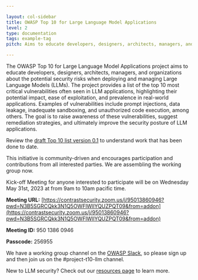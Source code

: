 ```yaml
---

layout: col-sidebar
title: OWASP Top 10 for Large Language Model Applications
level: 2
type: documentation
tags: example-tag
pitch: Aims to educate developers, designers, architects, managers, and organizations about the potential security risks when deploying and managing Large Language Models (LLMs)

---
```


The OWASP Top 10 for Large Language Model Applications project aims to educate developers, designers, architects, managers, and organizations about the potential security risks when deploying and managing Large Language Models (LLMs). The project provides a list of the top 10 most critical vulnerabilities often seen in LLM applications, highlighting their potential impact, ease of exploitation, and prevalence in real-world applications. Examples of vulnerabilities include prompt injections, data leakage, inadequate sandboxing, and unauthorized code execution, among others. The goal is to raise awareness of these vulnerabilities, suggest remediation strategies, and ultimately improve the security posture of LLM applications. 

Review the [draft Top 10 list version 0.1](descriptions) to understand work that has been done to date.

This initiative is community-driven and encourages participation and contributions from all interested parties. We are assembling the working group now.

Kick-off Meeting for anyone interested to participate will be on Wednesday May 31st, 2023 at from 9am to 10am pacific time.

**Meeting URL:** [https://contrastsecurity.zoom.us/j/95013860946?pwd=N3B5SGRCQkk3N1Q5OWFlWllYQUZPQT09&from=addon](https://contrastsecurity.zoom.us/j/95013860946?pwd=N3B5SGRCQkk3N1Q5OWFlWllYQUZPQT09&from=addon)

**Meeting ID:** 950 1386 0946

**Passcode:** 256955

We have a working group channel on the [OWASP Slack](https://owasp.org/slack/invite), so please sign up and then join us on the #project-t10-llm channel.

New to LLM security?  Check out our [resources page](resources) to learn more.

